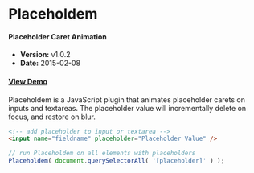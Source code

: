 # Placeholdem

#### Placeholder Caret Animation

- **Version:** v1.0.2
- **Date:** 2015-02-08

#### [View Demo](http://placeholdem.jackrugile.com)

Placeholdem is a JavaScript plugin that animates placeholder carets on inputs and textareas. The placeholder value will incrementally delete on focus, and restore on blur.

```html
<!-- add placeholder to input or textarea -->
<input name="fieldname" placeholder="Placeholder Value" />
```

```js
// run Placeholdem on all elements with placeholders
Placeholdem( document.querySelectorAll( '[placeholder]' ) );
```